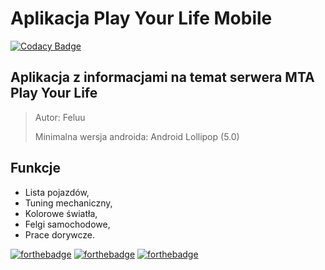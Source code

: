 # Aplikacja Play Your Life Mobile
[![Codacy Badge](https://api.codacy.com/project/badge/Grade/05b6523a420d4fd4ba149f5f7bc902af)](https://www.codacy.com/app/Feluu/Play-Your-Life-Mobile?utm_source=github.com&amp;utm_medium=referral&amp;utm_content=Feluu/Play-Your-Life-Mobile&amp;utm_campaign=Badge_Grade)

## Aplikacja z informacjami na temat serwera MTA Play Your Life
> Autor: Feluu
>
> Minimalna wersja androida: Android Lollipop (5.0)
## Funkcje
- Lista pojazdów,
- Tuning mechaniczny,
- Kolorowe światła,
- Felgi samochodowe,
- Prace dorywcze.

[![forthebadge](https://forthebadge.com/images/badges/built-with-love.svg)](https://forthebadge.com)
[![forthebadge](https://forthebadge.com/images/badges/built-for-android.svg)](https://forthebadge.com)
[![forthebadge](https://forthebadge.com/images/badges/made-with-java.svg)](https://forthebadge.com)
